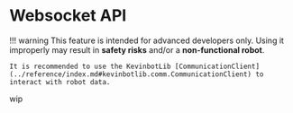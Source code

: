# Websocket API

!!! warning
    This feature is intended for advanced developers only. Using it improperly may result in **safety risks** and/or a **non-functional robot**.

    It is recommended to use the KevinbotLib [CommunicationClient](../reference/index.md#kevinbotlib.comm.CommunicationClient) to interact with robot data.

wip